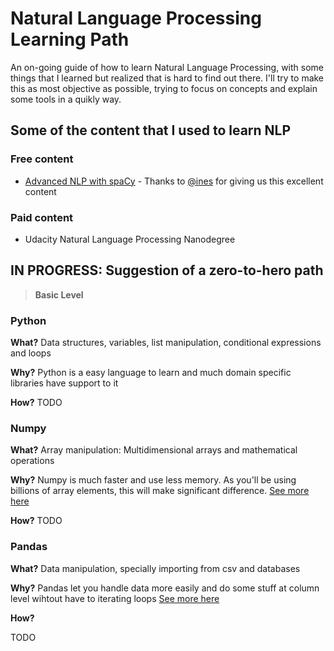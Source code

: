 # Natural Language Processing Learning Path

An on-going guide of how to learn Natural Language Processing, with some things that I learned but realized that is hard to find out there.
I'll try to make this as most objective as possible, trying to focus on concepts and explain some tools in a quikly way.

## Some of the content that I used to learn NLP

### Free content
* [Advanced NLP with spaCy](https://course.spacy.io) - Thanks to [@ines](https://github.com/ines) for giving us this excellent content

### Paid content
* Udacity Natural Language Processing Nanodegree

## IN PROGRESS: Suggestion of a zero-to-hero path

> **Basic Level**
### Python
**What?**
Data structures, variables, list manipulation, conditional expressions and loops

**Why?**
Python is a easy language to learn and much domain specific libraries have support to it

**How?**
TODO

### Numpy
**What?**
Array manipulation: Multidimensional arrays and mathematical operations

**Why?**
Numpy is much faster and use less memory. As you'll be using billions of array elements, this will make significant difference. [See more here](https://stackoverflow.com/questions/993984/what-are-the-advantages-of-numpy-over-regular-python-lists)

**How?**
TODO

### Pandas
**What?**
Data manipulation, specially importing from csv and databases

**Why?**
Pandas let you handle data more easily and do some stuff at column level wihtout have to iterating loops [See more here](https://www.quora.com/What-is-the-use-of-pandas-in-Python)

**How?**

TODO
